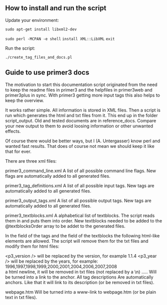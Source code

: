 How to install and run the script
---------------------------------

Update your environment:

`sudo apt-get install libxml2-dev`

`sudo perl -MCPAN -e shell`
  `install XML::LibXML`
  `exit`

Run the script:

`./create_tag_files_and_docs.pl`

Guide to use primer3 docs
-------------------------

The motivation to start this documentation script originated from the 
need to keep the readme files in primer3 and the helpfiles in 
primer3web and primer3plus in sync. With primer3 getting more input 
tags this also helps to keep the overview.

It works rather simple. All information is stored in XML files. Then 
a script is run which generates the html and txt files from it. This 
end up in the folder script_output. Old and tested documents are in 
reference_docs. Compare your new output to them to avoid loosing 
information or other unwanted effects.

Of course there would be better ways, but I (A. Untergasser) know perl 
and wanted fast results. That does of course not mean we should keep 
it like that for ever.

There are three xml files:

primer3_command_line.xml
A list of all possible command line flags. New flags are automatically 
added to all generated files. 

primer3_tag_definitions.xml
A list of all possible input tags. New tags are automatically added 
to all generated files.

primer3_output_tags.xml
A list of all possible output tags. New tags are automatically added 
to all generated files.

primer3_textblocks.xml
A alphabetical list of textblocks. The script reads them in and puts 
them into order. New textblocks needed to be added to the 
@textblocksOrder array to be addet to the generated files.

In the <description> field of the tags and the <text> field of the 
textblocks the following html-like elements are allowed. The script 
will remove them for the txt files and modify them for html files:

<p3_version />
	will be replaced by the version, for example 1.1.4
<p3_year />
	will be replaced by the years,
	for example: 1996,1997,1998,1999,2000,2001,2004,2006,2007,2008
<br />
	a html newline, it will be removed in txt files (not replaced 
	by a \n)
<p3t>.....</p3t>
	Will be turned into a link to the anchor. All tag descriptions 
	Are automatically anchors. Like that it will link to its 
	description (or be removed in txt files).
<link>webpage.htm</link>
	Will be turned into a www-link to webpage.htm (or be plain text 
	in txt files).

	 
